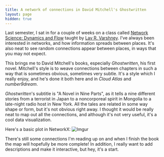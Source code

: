 ```yaml
---
title: A network of connections in David Mitchell's Ghostwritten
layout: page
hidden: true
---
```


Last semester, I sat in for a couple of weeks on a class called [Network Science: Dynamics and Flow](https://courses.engr.illinois.edu/ece498lv3/sp2017/)
taught by [Lav R. Varshney](http://varshney.web.engr.illinois.edu).
I've always been interested in networks, and how information spreads between places. It's also neat to see random
connections appear between places, in ways that you may not expect.

This brings me to David Mitchell's books, especially _Ghostwritten_, his first novel. Mitchell's style is
to weave connections between chapters in such a way that is sometimes obvious, sometimes very subtle. It's a style
which I really enjoy, and he's done it both here and in _Cloud Atlas_ and _number9dream_.

_Ghostwritten_'s subtitle is "A Novel in Nine Parts", as it tells a nine different stories from a terrorist in Japan to
a noncorporeal spirit in Mongolia to a late-night radio host in New York. All the tales are related in some way shape or form,
but it's not obvious right away. I thought it would be really neat to map out all the connections, and although it's not very
useful, it's a cool data visualization.

Here's a basic plot in NetworkX:
![Imgur](http://i.imgur.com/aUuY1N6.png)

There's still some connections I'm reading up on and when I finish the book the map will hopefully be more complete!
In addition, I really want to add descriptions and make it interactive, but hey, it's a start.
